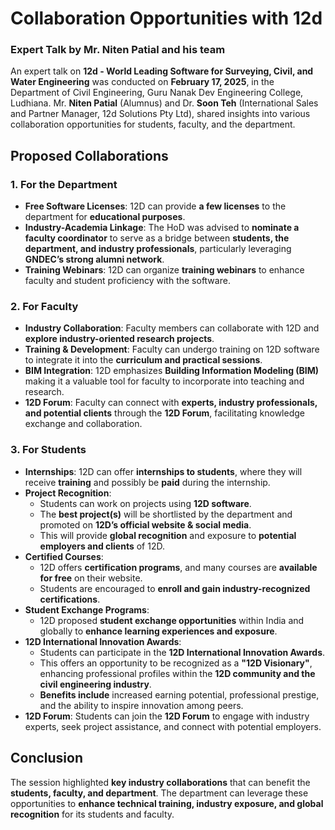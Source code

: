 # Collaboration Opportunities with 12d 
### Expert Talk by Mr. Niten Patial and his team 

An expert talk on **12d - World Leading Software for Surveying, Civil, and Water Engineering** was conducted on **February 17, 2025**, in the Department of Civil Engineering, Guru Nanak Dev Engineering College, Ludhiana. Mr. **Niten Patial** (Alumnus) and Dr. **Soon Teh** (International Sales and Partner Manager, 12d Solutions Pty Ltd), shared insights into various collaboration opportunities for students, faculty, and the department.  

## **Proposed Collaborations**  

### **1. For the Department**
- **Free Software Licenses**: 12D can provide **a few licenses** to the department for **educational purposes**.  
- **Industry-Academia Linkage**: The HoD was advised to **nominate a faculty coordinator** to serve as a bridge between **students, the department, and industry professionals**, particularly leveraging **GNDEC’s strong alumni network**.  
- **Training Webinars**: 12D can organize **training webinars** to enhance faculty and student proficiency with the software.  

### **2. For Faculty**
- **Industry Collaboration**: Faculty members can collaborate with 12D and **explore industry-oriented research projects**.  
- **Training & Development**: Faculty can undergo training on 12D software to integrate it into the **curriculum and practical sessions**.  
- **BIM Integration**: 12D emphasizes **Building Information Modeling (BIM)** making it a valuable tool for faculty to incorporate into teaching and research.  
- **12D Forum**: Faculty can connect with **experts, industry professionals, and potential clients** through the **12D Forum**, facilitating knowledge exchange and collaboration.  

### **3. For Students**
- **Internships**: 12D can offer **internships to students**, where they will receive **training** and possibly be **paid** during the internship.  
- **Project Recognition**:  
  - Students can work on projects using **12D software**.  
  - The **best project(s)** will be shortlisted by the department and promoted on **12D’s official website & social media**.  
  - This will provide **global recognition** and exposure to **potential employers and clients** of 12D.  
- **Certified Courses**:  
  - 12D offers **certification programs**, and many courses are **available for free** on their website.  
  - Students are encouraged to **enroll and gain industry-recognized certifications**.  
- **Student Exchange Programs**:  
  - 12D proposed **student exchange opportunities** within India and globally to **enhance learning experiences and exposure**.  
- **12D International Innovation Awards**:  
  - Students can participate in the **12D International Innovation Awards**.  
  - This offers an opportunity to be recognized as a **"12D Visionary"**, enhancing professional profiles within the **12D community and the civil engineering industry**.  
  - **Benefits include** increased earning potential, professional prestige, and the ability to inspire innovation among peers.  
- **12D Forum**: Students can join the **12D Forum** to engage with industry experts, seek project assistance, and connect with potential employers.  

## **Conclusion**  
The session highlighted **key industry collaborations** that can benefit the **students, faculty, and department**. The department can leverage these opportunities to **enhance technical training, industry exposure, and global recognition** for its students and faculty. 
